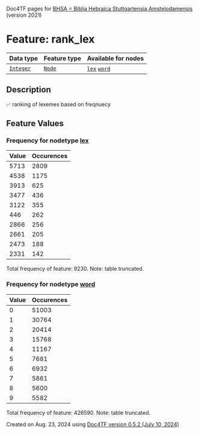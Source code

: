 Doc4TF pages for [BHSA = Biblia Hebraica Stuttgartensia Amstelodamensis](https://github.com/ETCBC/BHSA/tree/master/tf) (version 2021)
# Feature: rank_lex
Data type|Feature type|Available for nodes
---|---|---
[`Integer`](featuresbydatatype.md#integer)|[`Node`](featuresbytype.md#node)| [`lex`](featuresbynodetype.md#lex)  [`word`](featuresbynodetype.md#word) 
## Description
✅ ranking of lexemes based on freqnuecy
## Feature Values
### Frequency for nodetype [lex](featuresbynodetype.md#lex)
Value|Occurences
---|---
5713|2809
4538|1175
3913|625
3477|436
3122|355
446|262
2866|256
2661|205
2473|188
2331|142

Total frequency of feature: 9230. Note: table truncated.
 ### Frequency for nodetype [word](featuresbynodetype.md#word)
Value|Occurences
---|---
0|51003
1|30764
2|20414
3|15768
4|11167
5|7681
6|6932
7|5861
8|5600
9|5582

Total frequency of feature: 426590. Note: table truncated.
  

Created on Aug. 23, 2024 using [Doc4TF version 0.5.2 (July 10, 2024)](https://github.com/tonyjurg/Doc4TF/blob/main/CreateFeatureDoc.ipynb) 